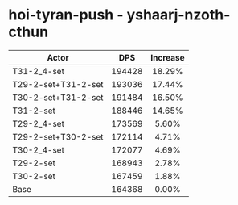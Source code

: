 # hoi-tyran-push - yshaarj-nzoth-cthun
| Actor | DPS | Increase |
|---|:---:|:---:|
|T31-2_4-set|194428|18.29%|
|T29-2-set+T31-2-set|193036|17.44%|
|T30-2-set+T31-2-set|191484|16.50%|
|T31-2-set|188446|14.65%|
|T29-2_4-set|173569|5.60%|
|T29-2-set+T30-2-set|172114|4.71%|
|T30-2_4-set|172077|4.69%|
|T29-2-set|168943|2.78%|
|T30-2-set|167459|1.88%|
|Base|164368|0.00%|
